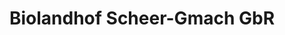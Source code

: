 ---
title: "Biolandhof Scheer-Gmach GbR"
url: /welzheim/biolandhof-scheer-gmach-gbr/
shop: Hofladen
---